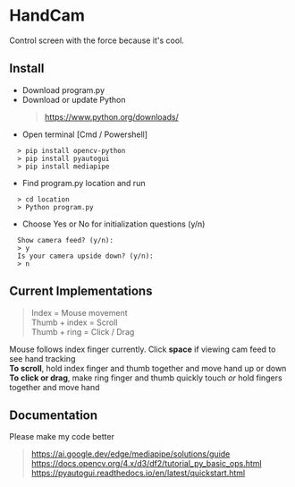 # HandCam
Control screen with the force because it's cool.

## Install
* Download program.py
* Download or update Python
  >https://www.python.org/downloads/
* Open terminal [Cmd / Powershell]
```
  > pip install opencv-python
  > pip install pyautogui
  > pip install mediapipe
```
* Find program.py location and run
```
  > cd location
  > Python program.py
```
* Choose Yes or No for initialization questions (y/n)
```
  Show camera feed? (y/n):
  > y
  Is your camera upside down? (y/n):
  > n
```

## Current Implementations
> Index = Mouse movement <br>
> Thumb + index = Scroll <br>
> Thumb + ring = Click / Drag

Mouse follows index finger currently. Click **space** if viewing cam feed to see hand tracking <br>
**To scroll**, hold index finger and thumb together and move hand up or down <br>
**To click or drag**, make ring finger and thumb quickly touch *or* hold fingers together and move hand

## Documentation
Please make my code better <br>
> https://ai.google.dev/edge/mediapipe/solutions/guide
> https://docs.opencv.org/4.x/d3/df2/tutorial_py_basic_ops.html
> https://pyautogui.readthedocs.io/en/latest/quickstart.html
